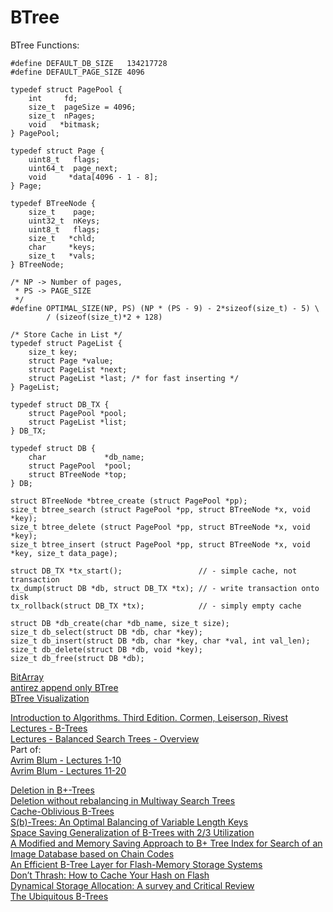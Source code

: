 # BTree


BTree Functions:
```
#define DEFAULT_DB_SIZE   134217728
#define DEFAULT_PAGE_SIZE 4096

typedef struct PagePool {
    int     fd;
    size_t  pageSize = 4096;
    size_t  nPages;
    void   *bitmask;
} PagePool;

typedef struct Page {
    uint8_t   flags;
    uint64_t  page_next;
    void     *data[4096 - 1 - 8];
} Page;

typedef BTreeNode {
    size_t    page;
    uint32_t  nKeys;
    uint8_t   flags;
    size_t   *chld;
    char     *keys;
    size_t   *vals;
} BTreeNode;

/* NP -> Number of pages,
 * PS -> PAGE_SIZE
 */
#define OPTIMAL_SIZE(NP, PS) (NP * (PS - 9) - 2*sizeof(size_t) - 5) \
        / (sizeof(size_t)*2 + 128)

/* Store Cache in List */
typedef struct PageList {
    size_t key;
    struct Page *value;
    struct PageList *next;
    struct PageList *last; /* for fast inserting */
} PageList;

typedef struct DB_TX {
    struct PagePool *pool;
    struct PageList *list;
} DB_TX;

typedef struct DB {
    char             *db_name;
    struct PagePool  *pool;
    struct BTreeNode *top;
} DB;
```

```
struct BTreeNode *btree_create (struct PagePool *pp);
size_t btree_search (struct PagePool *pp, struct BTreeNode *x, void *key);
size_t btree_delete (struct PagePool *pp, struct BTreeNode *x, void *key);
size_t btree_insert (struct PagePool *pp, struct BTreeNode *x, void *key, size_t data_page);
```

```
struct DB_TX *tx_start();                 // - simple cache, not transaction
tx_dump(struct DB *db, struct DB_TX *tx); // - write transaction onto disk
tx_rollback(struct DB_TX *tx);            // - simply empty cache
```

```
struct DB *db_create(char *db_name, size_t size);
size_t db_select(struct DB *db, char *key);
size_t db_insert(struct DB *db, char *key, char *val, int val_len);
size_t db_delete(struct DB *db, void *key);
size_t db_free(struct DB *db);
```

[BitArray](https://github.com/noporpoise/BitArray)  
[antirez append only BTree](https://github.com/antirez/otree)  
[BTree Visualization](https://www.cs.usfca.edu/~galles/visualization/BTree.html)  

[Introduction to Algorithms. Third Edition. Cormen, Leiserson, Rivest](http://umsl.edu/~mfrp9/misc/ia.pdf)  
[Lectures - B-Trees](http://www.cs.umd.edu/~meesh/420/Notes/MountNotes/lecture12-btree.pdf)  
[Lectures - Balanced Search Trees - Overview](http://www.cs.cmu.edu/afs/cs/academic/class/15451-s10/www/lectures/lect0205.pdf)  
Part of:  
[Avrim Blum - Lectures  1-10]( http://www.cs.cmu.edu/afs/cs/academic/class/15451-s10/www/lectures/lects1-10.pdf)  
[Avrim Blum - Lectures 11-20](http://www.cs.cmu.edu/afs/cs/academic/class/15451-s10/www/lectures/lects11-20.pdf)  

[Deletion in B+-Trees](http://ilpubs.stanford.edu:8090/85/1/1995-19.pdf)  
[Deletion without rebalancing in Multiway Search Trees](http://www.cs.princeton.edu/~sssix/papers/relaxed-b-trees-journal.pdf)  
[Cache-Oblivious B-Trees](http://erikdemaine.org/papers/CacheObliviousBTrees_SICOMP/paper.pdf)  
[S(b)-Trees: An Optimal Balancing of Variable Length Keys](http://people.apache.org/~shv/docs/amcs04.pdf)  
[Space Saving Generalization of B-Trees with 2/3 Utilization](http://people.apache.org/~shv/docs/s2tree.pdf)  
[A Modified and Memory Saving Approach to B+ Tree Index for Search of an Image Database based on Chain Codes](http://www.ijcaonline.org/volume9/number3/pxc3871843.pdf)  
[An Efficient B-Tree Layer for Flash-Memory Storage Systems](http://lambda.csail.mit.edu/~chet/papers/others/l/log-structured/rtcsa03_btreeflash.pdf)  
[Don’t Thrash: How to Cache Your Hash on Flash](http://arxiv.org/pdf/1208.0290.pdf)  
[Dynamical Storage Allocation: A survey and Critical Review](http://www.cs.northwestern.edu/~pdinda/ics-s05/doc/dsa.pdf)  
[The Ubiquitous B-Trees](http://people.cs.aau.dk/~simas/aalg06/UbiquitBtree.pdf)  

